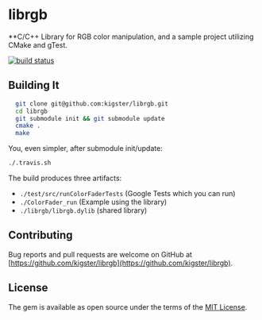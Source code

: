 # librgb 

**C/C++ Library for RGB color manipulation, and a sample project utilizing CMake and gTest.


[![build status](https://travis-ci.org/kigster/librgb.svg?branch=master)](https://travis-ci.org/kigster/librgb)

## Building It

```bash
  git clone git@github.com:kigster/librgb.git
  cd librgb
  git submodule init && git submodule update
  cmake .
  make
```

You, even simpler, after submodule init/update:

```bash
./.travis.sh
```

The build produces three artifacts:

 * `./test/src/runColorFaderTests` (Google Tests which you can run)
 * `./ColorFader_run` (Example using the library)
 * `./librgb/librgb.dylib` (shared library)


## Contributing

Bug reports and pull requests are welcome on GitHub at [https://github.com/kigster/librgb](https://github.com/kigster/librgb).

## License

The gem is available as open source under the terms of the [MIT License](http://opensource.org/licenses/MIT).
